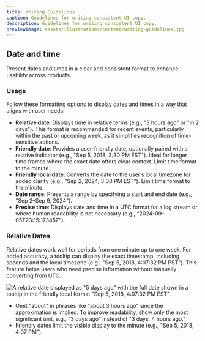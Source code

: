```yaml
---
title: Writing Guidelines
caption: Guidelines for writing consistent UI copy.
description: Guidelines for writing consistent UI copy.
previewImage: assets/illustrations/content/writing-guidelines.jpg
---
```


## Date and time

Present dates and times in a clear and consistent format to enhance usability across products.

### Usage

Follow these formatting options to display dates and times in a way that aligns with user needs: 
- **Relative date**: Displays time in relative terms (e.g., "3 hours ago" or "in 2 days"). This format is recommended for recent events, particularly within the past or upcoming week, as it simplifies recognition of time-sensitive actions.
- **Friendly date**: Provides a user-friendly date, optionally paired with a relative indicator (e.g., "Sep 5, 2018, 3:30 PM EST"). Ideal for longer time frames where the exact date offers clear context. Limit time format to the minute.
- **Friendly local date**: Converts the date to the user’s local timezone for added clarity (e.g., "Sep 2, 2024, 3:30 PM EST"). Limit time format to the minute.
- **Date range**: Presents a range by specifying a start and end date (e.g., "Sep 2–Sep 9, 2024").
- **Precise time**: Displays date and time in a UTC format for a log stream or where human readability is not necessary (e.g., “2024-09-05T23:15:17345Z”).

### Relative Dates
Relative dates work well for periods from one minute up to one week. For added accuracy, a tooltip can display the exact timestamp, including seconds and the local timezone (e.g., "Sep 5, 2018, 4:07:32 PM PST"). This feature helps users who need precise information without manually converting from UTC.

![A relative date displayed as "5 days ago" with the full date shown in a tooltip in the friendly local format "Sep 5, 2018, 4:07:32 PM EST".](/assets/content/writing-guidelines/writing-guidelines-relative-dates-with-tooltip.png)

- Omit "about" in phrases like "about 3 hours ago" since the approximation is implied.
To improve readability, show only the most significant unit, e.g., "3 days ago" instead of "3 days, 4 hours ago."
- Friendly dates limit the visible display to the minute (e.g., "Sep 5, 2018, 4:07 PM").
